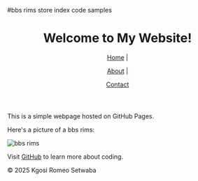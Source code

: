 #bbs rims store
index code samples
<!DOCTYPE html>

<html lang="en">

<head>

<meta charset="UTF-8">

<meta name="viewport" content="width=device-width, initial-scale=1.0">

<title>My First GitHub Page</title>

</head>

<body>

<header>

<h1>Welcome to My Website!</h1><nav>
<nav>

<a href="index.html">Home</a> |

<a href="about.html">About</a> |

<a href="contact.html">Contact</a>
</nav>

</header>


<main>

<p>This is a simple webpage hosted on GitHub Pages.</p>

<p>Here's a picture of a bbs rims:</p>

<img src=![download](https://github.com/user-attachments/assets/abf3fa19-8ca7-4129-87c8-23583e707aee)
 alt="bbs rims">


<p>Visit <a href="https://github.com">GitHub</a> to learn more about coding.</p>

</main>


<footer>

<p>&copy; 2025 Kgosi Romeo Setwaba</p>

</footer>

</body>

</html>
